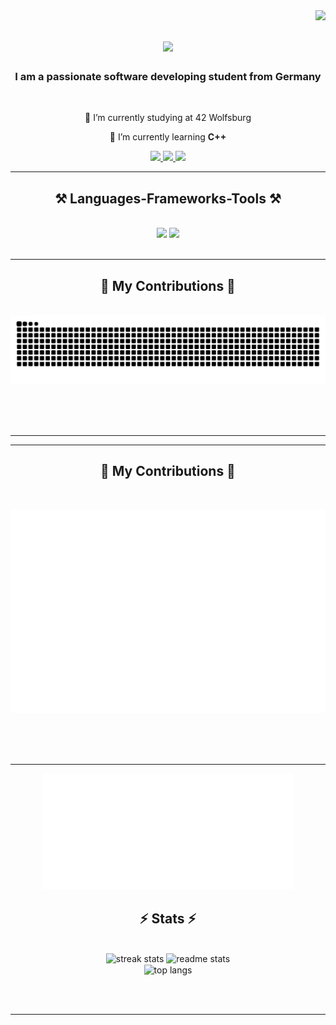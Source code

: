 <img align="right" src="https://visitor-badge.laobi.icu/badge?page_id=salesp07.salesp07" />

<h1 align="center">
    <img src="https://readme-typing-svg.herokuapp.com/?font=Righteous&size=35&center=true&vCenter=true&width=500&height=70&duration=4000&lines=Hi+There!+👋;+I'm+Julien+Kröger!;" />
</h1>

<h3 align="center">I am a passionate software developing student from Germany</h3>

<br/>

<div align="center">
 
 🔭 I’m currently studying at 42 Wolfsburg
 
 🌱 I’m currently learning **C++**
 
 </div>
 
<div align="center"> 
  <a href="julien.kroeger@icloud.com">
    <img src="https://img.shields.io/badge/Gmail-333333?style=for-the-badge&logo=gmail&logoColor=red" />
  </a>
  <a href="https://www.linkedin.com/in/julien-kr%C3%B6ger-b4a413245/" target="_blank">
    <img src="https://img.shields.io/badge/LinkedIn-0077B5?style=for-the-badge&logo=linkedin&logoColor=white" target="_blank" />
  </a>
  <a href="https://github.com/cryptoclown132?tab=repositories" target="_blank">
     <img src="https://img.shields.io/badge/Portfolio-FF5722?style=for-the-badge&logo=todoist&logoColor=white" target="_blank" /> <!-- sqlite, safari, google-chrome are other good icon options -->
  </a>
</div>

 <hr/>
 
<h2 align="center">⚒️ Languages-Frameworks-Tools ⚒️</h2>
<br/>
<div align="center">
    <img src="https://skillicons.dev/icons?i=cpp,bash,html,css,vscode,github,git" />
    <img src="https://skillicons.dev/icons?i=c,mysql,azure,docker,linux,nginx,wordpress" /><br>
</div>

<br/>
<hr/>

<div align="center">
  <h2>🐍 My Contributions 🐍</h2>
  <br>
  <img alt="snake eating my contributions" src="https://raw.githubusercontent.com/cryptoclown132/cryptoclown132/output/github-contribution-grid-snake.svg" />
  
  <br/><br/><br/>
</div>

<hr/>

<hr/>

<div align="center">
  <h2>🐍 My Contributions 🐍</h2>
  <br>
     <p align="center"><img src="/metrics.plugin.isocalendar.fullyear.svg" alt="Metrics" width="1000"></p>
  
  <br/><br/><br/>
</div>

<hr/>



<p align="center"><img src="/metrics.classic.svg" alt="Metrics" width="400"></p>


<h2 align="center">⚡ Stats ⚡</h2>
<br>
<div align=center>
  <img width=390 src="https://streak-stats.demolab.com/?user=cryptoclown132&count_private=true&theme=react&border_radius=10" alt="streak stats"/>
  <img width=390 src="https://github-readme-stats.vercel.app/api?username=cryptoclown132&count_private=true&show_icons=true&theme=react&rank_icon=github&border_radius=10" alt="readme stats" />
  <br/>
  <img width=325 align="center" src="https://github-readme-stats.vercel.app/api/top-langs/?username=cryptoclown132&hide=HTML&langs_count=8&layout=compact&theme=react&border_radius=10&size_weight=0.5&count_weight=0.5&exclude_repo=github-readme-stats" alt="top langs" />
</div>

<br/><br/>
<hr/>


